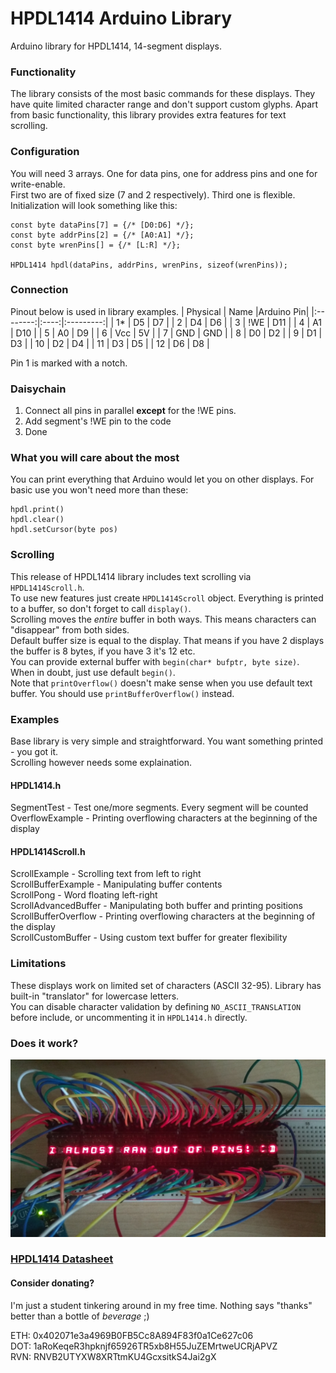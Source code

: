

# HPDL1414 Arduino Library

Arduino library for HPDL1414, 14-segment displays.

### Functionality
The library consists of the most basic commands for these displays. They have quite limited character range and don't support custom glyphs.
Apart from basic functionality, this library provides extra features for text scrolling.

### Configuration
You will need 3 arrays. One for data pins, one for address pins and one for write-enable.  
First two are of fixed size (7 and 2 respectively). Third one is flexible.  
Initialization will look something like this:  
```
const byte dataPins[7] = {/* [D0:D6] */};
const byte addrPins[2] = {/* [A0:A1] */};
const byte wrenPins[] = {/* [L:R] */};

HPDL1414 hpdl(dataPins, addrPins, wrenPins, sizeof(wrenPins));
```

### Connection
Pinout below is used in library examples.
| Physical | Name |Arduino Pin|
|:--------:|:----:|:---------:|
|     1*   |  D5  |     D7    |
|     2    |  D4  |     D6    |
|     3    | !WE  |    D11    |
|     4    |  A1  |    D10    |
|     5    |  A0  |     D9    |
|     6    | Vcc  |     5V    |
|     7    | GND  |    GND    |
|     8    |  D0  |     D2    |
|     9    |  D1  |     D3    |
|    10    |  D2  |     D4    |
|    11    |  D3  |     D5    |
|    12    |  D6  |     D8    |

Pin 1 is marked with a notch.

### Daisychain
1. Connect all pins in parallel **except** for the !WE pins.
2. Add segment's !WE pin to the code
3. Done

### What you will care about the most
You can print everything that Arduino would let you on other displays.
For basic use you won't need more than these:

```
hpdl.print()
hpdl.clear()
hpdl.setCursor(byte pos)
```

### Scrolling
This release of HPDL1414 library includes text scrolling via ```HPDL1414Scroll.h```.  
To use new features just create ```HPDL1414Scroll``` object. Everything is printed to a buffer, so don't forget to call  ```display()```.  
Scrolling moves the *entire* buffer in both ways. This means characters can "disappear" from both sides.  
Default buffer size is equal to the display. That means if you have 2 displays the buffer is 8 bytes, if you have 3 it's 12 etc.  
You can provide external buffer with ```begin(char* bufptr, byte size)```. When in doubt, just use default ```begin()```.  
Note that ```printOverflow()``` doesn't make sense when you use default text buffer. You should use ```printBufferOverflow()``` instead.

### Examples
Base library is very simple and straightforward. You want something printed - you got it.  
Scrolling however needs some explaination.  
#### HPDL1414.h
SegmentTest - Test one/more segments. Every segment will be counted  
OverflowExample - Printing overflowing characters at the beginning of the display  

#### HPDL1414Scroll.h
ScrollExample - Scrolling text from left to right  
ScrollBufferExample - Manipulating buffer contents  
ScrollPong - Word floating left-right  
ScrollAdvancedBuffer - Manipulating both buffer and printing positions  
ScrollBufferOverflow - Printing overflowing characters at the beginning of the display  
ScrollCustomBuffer - Using custom text buffer for greater flexibility

### Limitations
These displays work on limited set of characters (ASCII 32-95). Library has built-in "translator" for lowercase letters.  
You can disable character validation by defining ```NO_ASCII_TRANSLATION``` before include, or uncommenting it in ```HPDL1414.h``` directly.  

### Does it work?
![Of course it does!](/res/testing.jpg)

### [HPDL1414 Datasheet](https://media.digikey.com/pdf/Data%20Sheets/Avago%20PDFs/HPDL-1414.pdf)

#### Consider donating?
I'm just a student tinkering around in my free time. Nothing says "thanks" better than a bottle of *beverage* ;)  

ETH: 0x402071e3a4969B0FB5Cc8A894F83f0a1Ce627c06  
DOT: 1aRoKeqeR3hpknjf65926TR5xb8H55JuZEMrtweUCRjAPVZ  
RVN: RNVB2UTYXW8XRTtmKU4GcxsitkS4Jai2gX  
